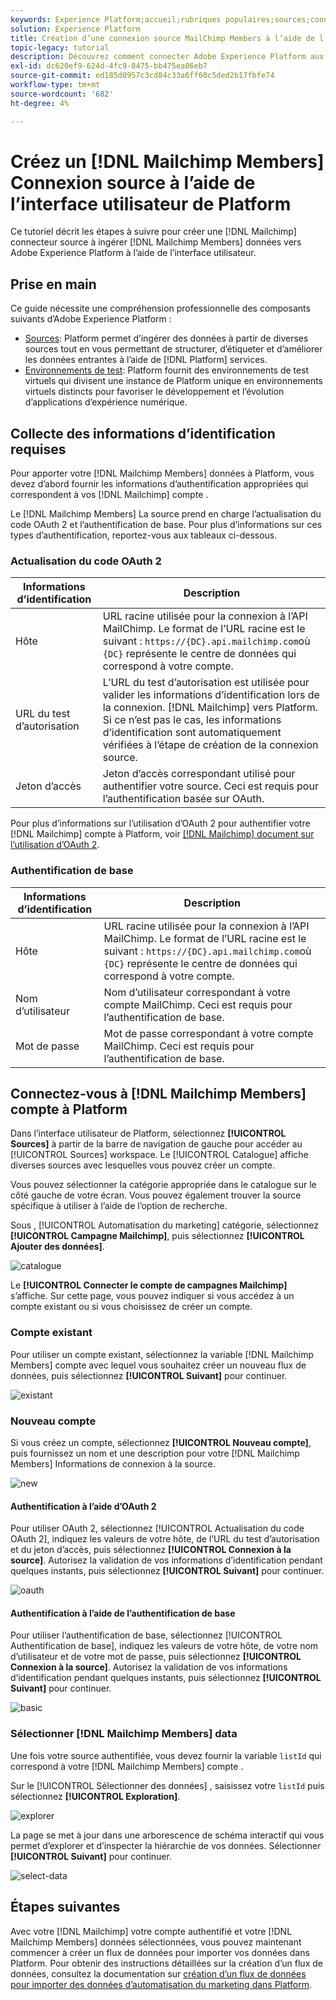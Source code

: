 ```yaml
---
keywords: Experience Platform;accueil;rubriques populaires;sources;connecteurs;connecteurs source;sdk sources;sdk;SDK
solution: Experience Platform
title: Création d’une connexion source MailChimp Members à l’aide de l’interface utilisateur de Platform
topic-legacy: tutorial
description: Découvrez comment connecter Adobe Experience Platform aux membres MailChimp à l’aide de l’interface utilisateur de Platform.
exl-id: dc620ef9-624d-4fc9-8475-bb475ea86eb7
source-git-commit: ed185d0957c3cd84c33a6ff60c5ded2b17fbfe74
workflow-type: tm+mt
source-wordcount: '682'
ht-degree: 4%

---
```


# Créez un [!DNL Mailchimp Members] Connexion source à l’aide de l’interface utilisateur de Platform

Ce tutoriel décrit les étapes à suivre pour créer une [!DNL Mailchimp] connecteur source à ingérer [!DNL Mailchimp Members] données vers Adobe Experience Platform à l’aide de l’interface utilisateur.

## Prise en main

Ce guide nécessite une compréhension professionnelle des composants suivants d’Adobe Experience Platform :

* [Sources](../../../../home.md): Platform permet d’ingérer des données à partir de diverses sources tout en vous permettant de structurer, d’étiqueter et d’améliorer les données entrantes à l’aide de [!DNL Platform] services.
* [Environnements de test](../../../../../sandboxes/home.md): Platform fournit des environnements de test virtuels qui divisent une instance de Platform unique en environnements virtuels distincts pour favoriser le développement et l’évolution d’applications d’expérience numérique.

## Collecte des informations d’identification requises

Pour apporter votre [!DNL Mailchimp Members] données à Platform, vous devez d’abord fournir les informations d’authentification appropriées qui correspondent à vos [!DNL Mailchimp] compte .

Le [!DNL Mailchimp Members] La source prend en charge l’actualisation du code OAuth 2 et l’authentification de base. Pour plus d’informations sur ces types d’authentification, reportez-vous aux tableaux ci-dessous.

### Actualisation du code OAuth 2

| Informations d’identification | Description |
| --- | --- |
| Hôte | URL racine utilisée pour la connexion à l’API MailChimp. Le format de l’URL racine est le suivant : `https://{DC}.api.mailchimp.com`où `{DC}` représente le centre de données qui correspond à votre compte. |
| URL du test d’autorisation | L’URL du test d’autorisation est utilisée pour valider les informations d’identification lors de la connexion. [!DNL Mailchimp] vers Platform. Si ce n’est pas le cas, les informations d’identification sont automatiquement vérifiées à l’étape de création de la connexion source. |
| Jeton d’accès | Jeton d’accès correspondant utilisé pour authentifier votre source. Ceci est requis pour l’authentification basée sur OAuth. |

Pour plus d’informations sur l’utilisation d’OAuth 2 pour authentifier votre [!DNL Mailchimp] compte à Platform, voir [[!DNL Mailchimp] document sur l’utilisation d’OAuth 2](https://mailchimp.com/developer/marketing/guides/access-user-data-oauth-2/).

### Authentification de base

| Informations d’identification | Description |
| --- | --- |
| Hôte | URL racine utilisée pour la connexion à l’API MailChimp. Le format de l’URL racine est le suivant : `https://{DC}.api.mailchimp.com`où `{DC}` représente le centre de données qui correspond à votre compte. |
| Nom d’utilisateur | Nom d’utilisateur correspondant à votre compte MailChimp. Ceci est requis pour l’authentification de base. |
| Mot de passe | Mot de passe correspondant à votre compte MailChimp. Ceci est requis pour l’authentification de base. |

## Connectez-vous à [!DNL Mailchimp Members] compte à Platform

Dans l’interface utilisateur de Platform, sélectionnez **[!UICONTROL Sources]** à partir de la barre de navigation de gauche pour accéder au [!UICONTROL Sources] workspace. Le [!UICONTROL Catalogue] affiche diverses sources avec lesquelles vous pouvez créer un compte.

Vous pouvez sélectionner la catégorie appropriée dans le catalogue sur le côté gauche de votre écran. Vous pouvez également trouver la source spécifique à utiliser à l’aide de l’option de recherche.

Sous , [!UICONTROL Automatisation du marketing] catégorie, sélectionnez **[!UICONTROL Campagne Mailchimp]**, puis sélectionnez **[!UICONTROL Ajouter des données]**.

![catalogue](../../../../images/tutorials/create/mailchimp-members/catalog.png)

Le **[!UICONTROL Connecter le compte de campagnes Mailchimp]** s’affiche. Sur cette page, vous pouvez indiquer si vous accédez à un compte existant ou si vous choisissez de créer un compte.

### Compte existant

Pour utiliser un compte existant, sélectionnez la variable [!DNL Mailchimp Members] compte avec lequel vous souhaitez créer un nouveau flux de données, puis sélectionnez **[!UICONTROL Suivant]** pour continuer.

![existant](../../../../images/tutorials/create/mailchimp-members/existing.png)

### Nouveau compte

Si vous créez un compte, sélectionnez **[!UICONTROL Nouveau compte]**, puis fournissez un nom et une description pour votre [!DNL Mailchimp Members] Informations de connexion à la source.

![new](../../../../images/tutorials/create/mailchimp-members/new.png)


#### Authentification à l’aide d’OAuth 2

Pour utiliser OAuth 2, sélectionnez [!UICONTROL Actualisation du code OAuth 2], indiquez les valeurs de votre hôte, de l’URL du test d’autorisation et du jeton d’accès, puis sélectionnez **[!UICONTROL Connexion à la source]**. Autorisez la validation de vos informations d’identification pendant quelques instants, puis sélectionnez **[!UICONTROL Suivant]** pour continuer.

![oauth](../../../../images/tutorials/create/mailchimp-members/oauth.png)

#### Authentification à l’aide de l’authentification de base

Pour utiliser l’authentification de base, sélectionnez [!UICONTROL Authentification de base], indiquez les valeurs de votre hôte, de votre nom d’utilisateur et de votre mot de passe, puis sélectionnez **[!UICONTROL Connexion à la source]**. Autorisez la validation de vos informations d’identification pendant quelques instants, puis sélectionnez **[!UICONTROL Suivant]** pour continuer.

![basic](../../../../images/tutorials/create/mailchimp-members/basic.png)

### Sélectionner [!DNL Mailchimp Members] data

Une fois votre source authentifiée, vous devez fournir la variable `listId` qui correspond à votre [!DNL Mailchimp Members] compte .

Sur le [!UICONTROL Sélectionner des données] , saisissez votre `listId` puis sélectionnez **[!UICONTROL Exploration]**.

![explorer](../../../../images/tutorials/create/mailchimp-members/explore.png)

La page se met à jour dans une arborescence de schéma interactif qui vous permet d’explorer et d’inspecter la hiérarchie de vos données. Sélectionner **[!UICONTROL Suivant]** pour continuer.

![select-data](../../../../images/tutorials/create/mailchimp-members/select-data.png)

## Étapes suivantes

Avec votre [!DNL Mailchimp] votre compte authentifié et votre [!DNL Mailchimp Members] données sélectionnées, vous pouvez maintenant commencer à créer un flux de données pour importer vos données dans Platform. Pour obtenir des instructions détaillées sur la création d’un flux de données, consultez la documentation sur [création d’un flux de données pour importer des données d’automatisation du marketing dans Platform](../../dataflow/marketing-automation.md).
